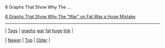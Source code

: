 <!--
title: 6 Graphs That Show Why The &ldquo;War&rdquo; on Fat Was a Huge Mistake
date: 2020-06-28T15:27:00.237Z
tags: graphs, war, fat, huge, link
-->


6 Graphs That Show Why The ...

[6 Graphs That Show Why The “War” on Fat Was a Huge Mistake](http://authoritynutrition.com/6-graphs-the-war-on-fat-was-a-mistake/)

<!--BOTTOM-POST-NAVIGATION-->
---

| [Tags](tags.md) | [graphs](tag-graphs.md) [war](tag-war.md) [fat](tag-fat.md) [huge](tag-huge.md) [link](tag-link.md) |

| [Newer](72591407768.md) | [Top](index.md) | [Older](72598368696.md) |